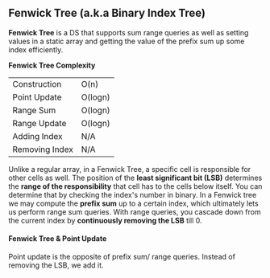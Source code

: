 <h2>Fenwick Tree (a.k.a Binary Index Tree)</h2>

<p><b>Fenwick Tree</b> is a DS that supports sum range queries as well as setting values in a static array and getting the value of the prefix sum up some index efficiently. </p>

<p><b>Fenwick Tree Complexity</b></p>
<table>
  <tr>
    <td>Construction</td>
    <td>O(n)</td>
  </tr>
  <tr>
    <td>Point Update</td>
    <td>O(logn)</td>
  </tr>
  <tr>
    <td>Range Sum</td>
    <td>O(logn)</td>
  </tr>
  <tr>
    <td>Range Update</td>
    <td>O(logn)</td>
  </tr>
  <tr>
    <td>Adding Index</td>
    <td>N/A</td>
  </tr>
  <tr>
    <td>Removing Index</td>
    <td>N/A</td>
  </tr>
</table>

<p>Unlike a regular array, in a Fenwick Tree, a specific cell is responsible for other cells as well. The position of the <b>least significant bit (LSB)</b> determines the <b>range of the responsibility</b> that cell has to the cells below itself. You can determine that by checking the index's number in binary. In a Fenwick tree we may compute the <b>prefix sum</b> up to a certain index, which ultimately lets us perform range sum queries. With range queries, you cascade down from the current index by <b>continuously removing the LSB</b> till 0.</p>

<h4>Fenwick Tree & Point Update </h4>
<p>Point update is the opposite of prefix sum/ range queries. Instead of removing the LSB, we add it.</p>
